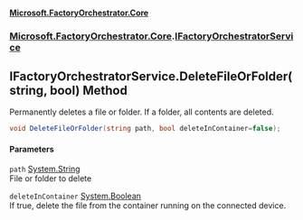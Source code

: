 #### [Microsoft.FactoryOrchestrator.Core](./Microsoft-FactoryOrchestrator-Core.md 'Microsoft.FactoryOrchestrator.Core')
### [Microsoft.FactoryOrchestrator.Core](./Microsoft-FactoryOrchestrator-Core.md 'Microsoft.FactoryOrchestrator.Core').[IFactoryOrchestratorService](./Microsoft-FactoryOrchestrator-Core-IFactoryOrchestratorService.md 'Microsoft.FactoryOrchestrator.Core.IFactoryOrchestratorService')
## IFactoryOrchestratorService.DeleteFileOrFolder(string, bool) Method
Permanently deletes a file or folder. If a folder, all contents are deleted.  
```csharp
void DeleteFileOrFolder(string path, bool deleteInContainer=false);
```
#### Parameters
<a name='Microsoft-FactoryOrchestrator-Core-IFactoryOrchestratorService-DeleteFileOrFolder(string_bool)-path'></a>
`path` [System.String](https://docs.microsoft.com/en-us/dotnet/api/System.String 'System.String')  
File or folder to delete  
  
<a name='Microsoft-FactoryOrchestrator-Core-IFactoryOrchestratorService-DeleteFileOrFolder(string_bool)-deleteInContainer'></a>
`deleteInContainer` [System.Boolean](https://docs.microsoft.com/en-us/dotnet/api/System.Boolean 'System.Boolean')  
If true, delete the file from the container running on the connected device.  
  

